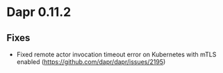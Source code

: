   
# Dapr 0.11.2

## Fixes

* Fixed remote actor invocation timeout error on Kubernetes with mTLS enabled (https://github.com/dapr/dapr/issues/2195)
